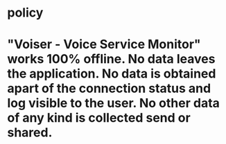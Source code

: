 # policy
# "Voiser - Voice Service Monitor" works 100% offline. No data leaves the application. No data is obtained apart of the connection status and log visible to the user. No other data of any kind is collected send or shared.
